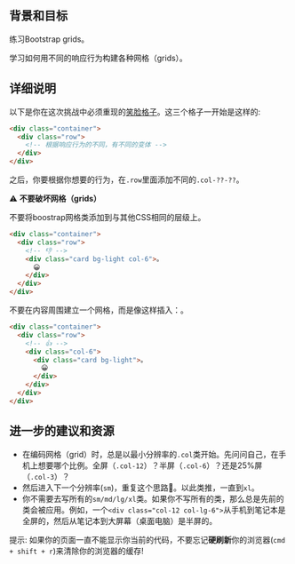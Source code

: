 ## 背景和目标

练习Bootstrap grids。

学习如何用不同的响应行为构建各种网格（grids）。

## 详细说明

以下是你在这次挑战中必须重现的[笑脸格子](http://lewagon.github.io/bootstrap-challenges/01-New-Bootstrap-grid/)。这三个格子一开始是这样的:

```html
<div class="container">
  <div class="row">
    <!-- 根据响应行为的不同，有不同的变体 -->
  </div>
</div>
```

之后，你要根据你想要的行为，在`.row`里面添加不同的`.col-??-??`。

⚠️ **不要破坏网格（grids）**

不要将boostrap网格类添加到与其他CSS相同的层级上。

```html
<div class="container">
  <div class="row">
    <!-- 👎 -->
    <div class="card bg-light col-6">。
      😀
    </div>
  </div>
</div>
```

不要在内容周围建立一个网格，而是像这样插入：。


```html
<div class="container">
  <div class="row">
    <!-- 👍 -->
    <div class="col-6">
      <div class="card bg-light">。
        😀
      </div>
    </div>
  </div>
</div>
```

## 进一步的建议和资源

- 在编码网格（grid）时，总是以最小分辨率的`.col`类开始。先问问自己，在手机上想要哪个比例。全屏（`.col-12`）？半屏（`.col-6`）？还是25%屏（`.col-3`）？
- 然后进入下一个分辨率(`sm`)，重复这个思路🤔。以此类推，一直到`xl`。
- 你不需要去写所有的`sm/md/lg/xl`类。如果你不写所有的类，那么总是先前的类会被应用。例如，一个`<div class="col-12 col-lg-6">`从手机到笔记本是全屏的，然后从笔记本到大屏幕（桌面电脑）是半屏的。

提示: 如果你的页面一直不能显示你当前的代码，不要忘记**硬刷新**你的浏览器(`cmd + shift + r`)来清除你的浏览器的缓存!
